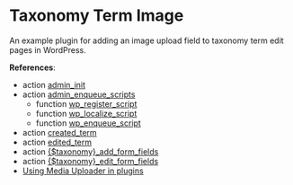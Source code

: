 # Taxonomy Term Image

An example plugin for adding an image upload field to taxonomy term edit pages in WordPress.

**References**:

* action [admin_init](http://codex.wordpress.org/Plugin_API/Action_Reference/admin_init)
* action [admin_enqueue_scripts](http://codex.wordpress.org/Plugin_API/Action_Reference/admin_enqueue_scripts)
    * function [wp_register_script](https://developer.wordpress.org/reference/functions/wp_register_script/)
    * function [wp_localize_script](https://developer.wordpress.org/reference/functions/wp_localize_script/)
    * function [wp_enqueue_script](https://developer.wordpress.org/reference/functions/wp_enqueue_script/)
* action [created_term](http://wpseek.com/hook/created_term/)
* action [edited_term](https://developer.wordpress.org/reference/hooks/edited_term/)
* action [{$taxonomy}_add_form_fields](https://developer.wordpress.org/reference/hooks/taxonomy_add_form_fields/)
* action [{$taxonomy}_edit_form_fields](https://developer.wordpress.org/reference/hooks/taxonomy_edit_form_fields/)
* [Using Media Uploader in plugins](http://mikejolley.com/2012/12/using-the-new-wordpress-3-5-media-uploader-in-plugins/)


